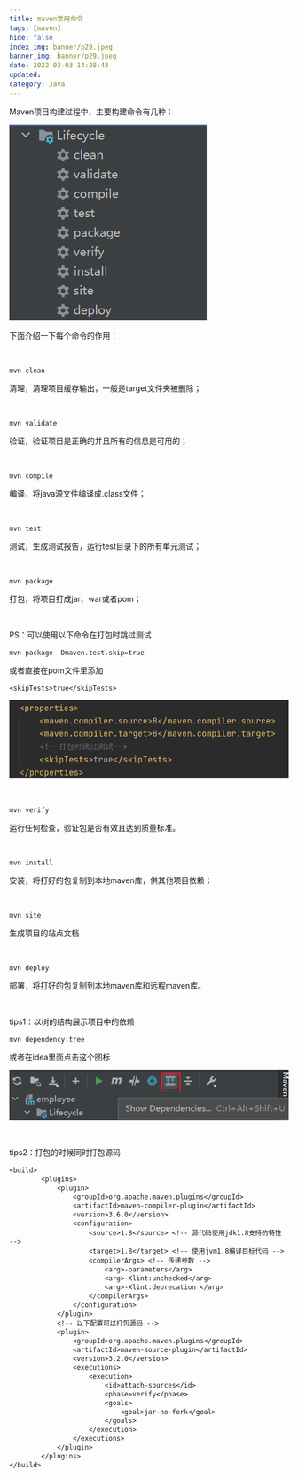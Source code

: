 ```yaml
---
title: maven常用命令
tags: [maven]
hide: false
index_img: banner/p29.jpeg
banner_img: banner/p29.jpeg
date: 2022-03-03 14:28:43
updated:
category: Java
---
```


Maven项目构建过程中，主要构建命令有几种：

![idea里面的maven命令](maven常用命令/image-20220303144102453.png)



下面介绍一下每个命令的作用：

<br>

```
mvn clean
```

 清理，清理项目缓存输出，一般是target文件夹被删除；

<br>

```
mvn validate
```

 验证，验证项目是正确的并且所有的信息是可用的；

<br>

```
mvn compile
```

 编译，将java源文件编译成.class文件；

<br>

```
mvn test
```

 测试，生成测试报告，运行test目录下的所有单元测试；

<br>

```
mvn package
```

 打包，将项目打成jar、war或者pom；

<br>

PS：可以使用以下命令在打包时跳过测试

```
mvn package -Dmaven.test.skip=true
```

 或者直接在pom文件里添加

```
<skipTests>true</skipTests>
```

![在pom里设置打包跳过测试](maven常用命令/image-20220303145016033.png)

<br>

```
mvn verify
```

运行任何检查，验证包是否有效且达到质量标准。 

<br>

```
mvn install
```

 安装，将打好的包复制到本地maven库，供其他项目依赖；

<br>

```
mvn site
```

生成项目的站点文档

<br>

```
mvn deploy
```

部署，将打好的包复制到本地maven库和远程maven库。

<br>

tips1：以树的结构展示项目中的依赖

```
mvn dependency:tree
```

或者在idea里面点击这个图标

![显示项目依赖](maven常用命令/image-20220303145652976.png)

<br>

tips2：打包的时候同时打包源码

```
<build>
        <plugins>
            <plugin>
                <groupId>org.apache.maven.plugins</groupId>
                <artifactId>maven-compiler-plugin</artifactId>
                <version>3.6.0</version>
                <configuration>
                    <source>1.8</source> <!-- 源代码使用jdk1.8支持的特性 -->
                    <target>1.8</target> <!-- 使用jvm1.8编译目标代码 -->
                    <compilerArgs> <!-- 传递参数 -->
                        <arg>-parameters</arg>
                        <arg>-Xlint:unchecked</arg>
                        <arg>-Xlint:deprecation </arg>
                    </compilerArgs>
                </configuration>
            </plugin>
            <!-- 以下配置可以打包源码 -->
            <plugin>
                <groupId>org.apache.maven.plugins</groupId>
                <artifactId>maven-source-plugin</artifactId>
                <version>3.2.0</version>
                <executions>
                    <execution>
                        <id>attach-sources</id>
                        <phase>verify</phase>
                        <goals>
                            <goal>jar-no-fork</goal>
                        </goals>
                    </execution>
                </executions>
            </plugin>
        </plugins>
</build>
```



